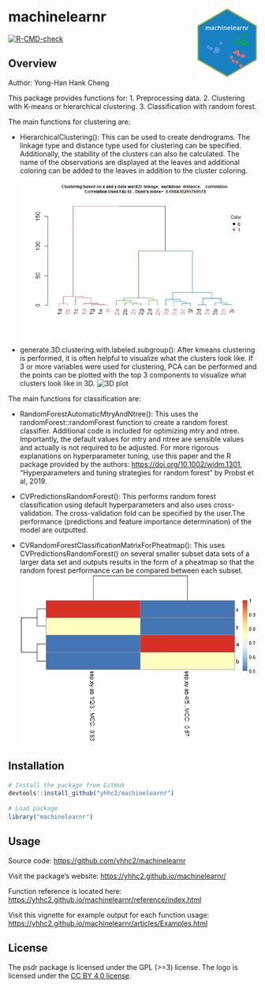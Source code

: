 
<!-- README.md is generated from README.Rmd. Please edit that file -->

# machinelearnr <a href='https://yhhc2.github.io/machinelearnr/'><img src='man/figures/logo.png' align="right" height="139" /></a>

<!-- badges: start -->
[![R-CMD-check](https://github.com/yhhc2/machinelearnr/workflows/R-CMD-check/badge.svg)](https://github.com/yhhc2/machinelearnr/actions)
<!-- badges: end -->

## Overview

Author: Yong-Han Hank Cheng

This package provides functions for: 1. Preprocessing data. 2.
Clustering with K-means or hierarchical clustering. 3. Classification
with random forest.

The main functions for clustering are:

  - HierarchicalClustering(): This can be used to create dendrograms.
    The linkage type and distance type used for clustering can be
    specified. Additionally, the stability of the clusters can also be
    calculated. The name of the observations are displayed at the leaves
    and additional coloring can be added to the leaves in addition to
    the cluster coloring.
    ![Dendrogram](README_files/figure-gfm/unnamed-chunk-8-2.png)
  - generate.3D.clustering.with.labeled.subgroup(): After kmeans
    clustering is performed, it is often helpful to visualize what the
    clusters look like. If 3 or more variables were used for clustering,
    PCA can be performed and the points can be plotted with the top 3
    components to visualize what clusters look like in 3D. ![3D
    plot](README_files/figure-gfm/unnamed-chunk-5-3.png)

The main functions for classification are:

  - RandomForestAutomaticMtryAndNtree(): This uses the
    randomForest::randomForest function to create a random forest
    classifier. Additional code is included for optimizing mtry and
    ntree. Importantly, the default values for mtry and ntree are
    sensible values and actually is not required to be adjusted. For
    more rigorous explanations on hyperparameter tuning, use this paper
    and the R package provided by the authors:
    <https://doi.org/10.1002/widm.1301>, “Hyperparameters and tuning
    strategies for random forest” by Probst et al, 2019.

  - CVPredictionsRandomForest(): This performs random forest
    classification using default hyperparameters and also uses
    cross-validation. The cross-validation fold can be specified by the
    user.The performance (predictions and feature importance
    determination) of the model are outputted.

  - CVRandomForestClassificationMatrixForPheatmap(): This uses
    CVPredictionsRandomForest() on several smaller subset data sets of a
    larger data set and outputs results in the form of a pheatmap so
    that the random forest performance can be compared between each
    subset. ![pheatmap](README_files/figure-gfm/unnamed-chunk-15-3.png)

## Installation

``` r
# Install the package from GitHub
devtools::install_github("yhhc2/machinelearnr")
```

``` r
# Load package
library("machinelearnr")
```

## Usage

Source code: <https://github.com/yhhc2/machinelearnr>

Visit the package’s website: <https://yhhc2.github.io/machinelearnr/>

Function reference is located here:
<https://yhhc2.github.io/machinelearnr/reference/index.html>

Visit this vignette for example output for each function usage:
<https://yhhc2.github.io/machinelearnr/articles/Examples.html>

## License

The psdr package is licensed under the GPL (\>=3) license. The logo is
licensed under the
<a href='https://creativecommons.org/licenses/by/4.0/'> CC BY 4.0
license</a>.
